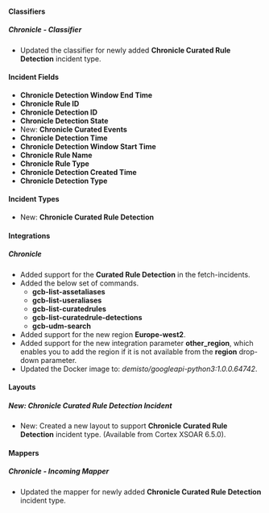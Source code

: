 
#### Classifiers

##### Chronicle - Classifier

- Updated the classifier for newly added **Chronicle Curated Rule Detection** incident type.

#### Incident Fields

- **Chronicle Detection Window End Time**
- **Chronicle Rule ID**
- **Chronicle Detection ID**
- **Chronicle Detection State**
- New: **Chronicle Curated Events**
- **Chronicle Detection Time**
- **Chronicle Detection Window Start Time**
- **Chronicle Rule Name**
- **Chronicle Rule Type**
- **Chronicle Detection Created Time**
- **Chronicle Detection Type**

#### Incident Types

- New: **Chronicle Curated Rule Detection**

#### Integrations

##### Chronicle

- Added support for the **Curated Rule Detection** in the fetch-incidents.
- Added the below set of commands.
  - **gcb-list-assetaliases**
  - **gcb-list-useraliases**
  - **gcb-list-curatedrules**
  - **gcb-list-curatedrule-detections**
  - **gcb-udm-search**
- Added support for the new region **Europe-west2**.
- Added support for the new integration parameter **other_region**, which enables you to add the region if it is not available from the **region** drop-down parameter.
- Updated the Docker image to: *demisto/googleapi-python3:1.0.0.64742*.

#### Layouts

##### New: Chronicle Curated Rule Detection Incident

- New: Created a new layout to support **Chronicle Curated Rule Detection** incident type. (Available from Cortex XSOAR 6.5.0).

#### Mappers

##### Chronicle - Incoming Mapper

- Updated the mapper for newly added **Chronicle Curated Rule Detection** incident type.
